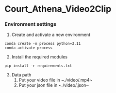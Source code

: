 # Court_Athena_Video2Clip

### Environment settings
1. Create and activate a new environment
~~~
conda create -n process python=3.11
conda activate process
~~~
2. Install the required modules
~~~
pip install -r requirements.txt
~~~
3. Data path
   1. Put your video file in ~./video/<your file name>.mp4~
   2. Put your json file in ~./video/<your file name>.json~
